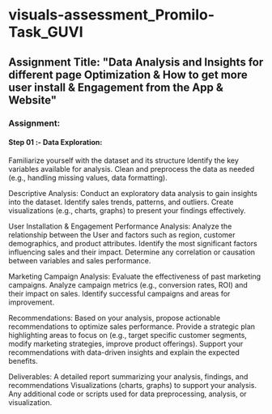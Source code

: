 # visuals-assessment_Promilo-Task_GUVI



## Assignment Title: "Data Analysis and Insights for different page Optimization & How to get more user install & Engagement from the App & Website"

### Assignment:

#### Step 01 :- Data Exploration:
Familiarize yourself with the dataset and its structure
Identify the key variables available for analysis.
Clean and preprocess the data as needed (e.g., handling missing values, data formatting).

Descriptive Analysis:
Conduct an exploratory data analysis to gain insights into the dataset.
Identify sales trends, patterns, and outliers.
Create visualizations (e.g., charts, graphs) to present your findings effectively.

User Installation & Engagement Performance Analysis:
Analyze the relationship between the User and factors such as region, customer demographics, and product attributes.
Identify the most significant factors influencing sales and their impact.
Determine any correlation or causation between variables and sales performance.

Marketing Campaign Analysis:
Evaluate the effectiveness of past marketing campaigns.
Analyze campaign metrics (e.g., conversion rates, ROI) and their impact on sales.
Identify successful campaigns and areas for improvement.

Recommendations:
Based on your analysis, propose actionable recommendations to optimize sales performance.
Provide a strategic plan highlighting areas to focus on (e.g., target specific customer segments, modify marketing strategies, improve product offerings).
Support your recommendations with data-driven insights and explain the expected benefits.

Deliverables:
A detailed report summarizing your analysis, findings, and recommendations
Visualizations (charts, graphs) to support your analysis.
Any additional code or scripts used for data preprocessing, analysis, or visualization.
